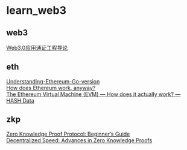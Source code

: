 # learn_web3


## web3
[Web3.0应用通证工程导论](https://mp.weixin.qq.com/s?__biz=MzkyMTI3MTc2NA==&mid=2247484099&idx=2&sn=63f25d95351c2a3dea530eea09da99d6&chksm=c1876e78f6f0e76e9c07adac38c4f0632d0d8abe091dd10ee81dd191301f2663ae261a06e9b5&scene=21#wechat_redirect)

## eth
[Understanding-Ethereum-Go-version](https://github.com/hsyodyssey/Understanding-Ethereum-Go-version) \
[How does Ethereum work, anyway?](https://preethikasireddy.medium.com/how-does-ethereum-work-anyway-22d1df506369) \
[The Ethereum Virtual Machine (EVM) — How does it actually work? — HASH Data](https://hashgroup.medium.com/the-ethereum-virtual-machine-evm-how-does-it-actually-work-hash-data-bd3dedf3cc70) 

## zkp
[Zero Knowledge Proof Protocol: Beginner’s Guide](https://www.blockchain-council.org/blockchain/zero-knowledge-proof-protocol/) \
[Decentralized Speed: Advances in Zero Knowledge Proofs](https://a16z.com/2022/04/15/zero-knowledge-proofs-hardware-decentralization-innovation/)
